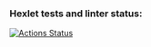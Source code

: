 ### Hexlet tests and linter status:
[![Actions Status](https://github.com/trufanovnik/rails-project-lvl1/workflows/hexlet-check/badge.svg)](https://github.com/trufanovnik/rails-project-lvl1/actions)